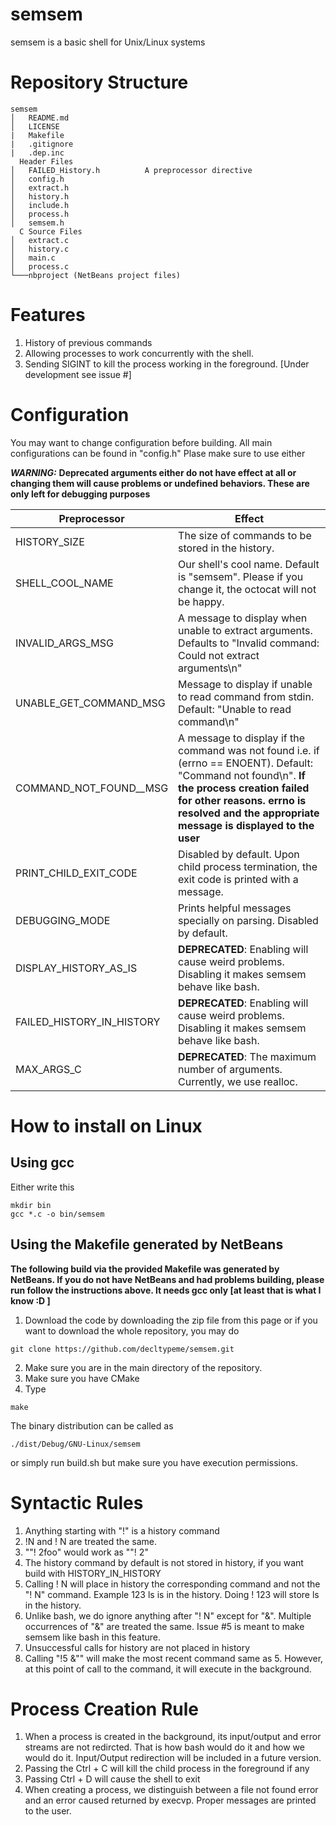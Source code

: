 # semsem
semsem is a basic shell for Unix/Linux systems

# Repository Structure
```
semsem
│   README.md
│   LICENSE
|   Makefile
|   .gitignore
|   .dep.inc
  Header Files
│   FAILED_History.h          A preprocessor directive
│   config.h
│   extract.h
│   history.h
│   include.h
│   process.h
│   semsem.h
  C Source Files
│   extract.c
│   history.c
│   main.c
│   process.c
└───nbproject (NetBeans project files)

```

# Features
1. History of previous commands
2. Allowing processes to work concurrently with the shell.
3. Sending SIGINT to kill the process working in the foreground. [Under development see issue \#]

# Configuration
You may want to change configuration before building. All main configurations can be found in "config.h" Plase make sure to use either

***WARNING:*** **Deprecated arguments either do not have effect at all or changing them will cause problems or undefined behaviors. These are only left for debugging purposes**

Preprocessor | Effect
------------ | -------------
HISTORY_SIZE | The size of commands to be stored in the history.
SHELL_COOL_NAME | Our shell's cool name. Default is "semsem". Please if you change it, the octocat will not be happy.
INVALID_ARGS_MSG | A message to display when unable to extract arguments. Defaults to "Invalid command: Could not extract arguments\n"
UNABLE_GET_COMMAND_MSG | Message to display if unable to read command from stdin. Default: "Unable to read command\n"
COMMAND_NOT_FOUND__MSG | A message to display if the command was not found i.e. if (errno == ENOENT). Default: "Command not found\n". **If the process creation failed for other reasons. errno is resolved and the appropriate message is displayed to the user**
PRINT_CHILD_EXIT_CODE | Disabled by default. Upon child process termination, the exit code is printed with a message.
DEBUGGING_MODE | Prints helpful messages specially on parsing. Disabled by default.
DISPLAY_HISTORY_AS_IS |**DEPRECATED**: Enabling will cause weird problems. Disabling it makes semsem behave like bash.
FAILED_HISTORY_IN_HISTORY |**DEPRECATED**: Enabling will cause weird problems. Disabling it makes semsem behave like bash.
MAX_ARGS_C | **DEPRECATED**: The maximum number of arguments. Currently, we use realloc.
# How to install on Linux

## Using gcc
Either write this
```
mkdir bin
gcc *.c -o bin/semsem
```

## Using the Makefile generated by NetBeans
**The following build via the provided Makefile was generated by NetBeans. If you do not have NetBeans and had problems building, please run follow the instructions above. It needs gcc only [at least that is what I know :D ]**
1. Download the code by downloading the zip file from this page or if you want to download the whole repository, you may do
```
git clone https://github.com/decltypeme/semsem.git
```
2. Make sure you are in the main directory of the repository.
3. Make sure you have CMake
4. Type
```
make
```
The binary distribution can be called as
```
./dist/Debug/GNU-Linux/semsem
```
or simply run build.sh but make sure you have execution permissions.
# Syntactic Rules
1. Anything starting with "!" is a history command
2. !N and ! N are treated the same.
3. ""! 2foo" would work as ""! 2"
4. The history command by default is not stored in history, if you want build with HISTORY_IN_HISTORY
5. Calling ! N will place in history the corresponding command and not the "! N" command. Example 123 ls is in the history. Doing ! 123 will store ls in the history.
6. Unlike bash, we do ignore anything after "! N" except for "&". Multiple occurrences of "&" are treated the same. Issue \#5 is meant to make semsem like bash in this feature.
7. Unsuccessful calls for history are not placed in history
8. Calling "!5 &"" will make the most recent command same as 5. However, at this point of call to the command, it will execute in the background.

# Process Creation Rule
1. When a process is created in the background, its input/output and error streams are not redircted. That is how bash would do it and how we would do it. Input/Output redirection will be included in a future version.
2. Passing the Ctrl + C will kill the child process in the foreground if any
3. Passing Ctrl + D will cause the shell to exit
4. When creating a process, we distinguish between a file not found error and an error caused returned by execvp. Proper messages are printed to the user.
